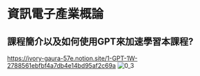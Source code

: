 # 資訊電子產業概論
## 課程簡介以及如何使用GPT來加速學習本課程?

https://ivory-gaura-57e.notion.site/1-GPT-1W-2788561ebfbf4a7db4e14bd95af2c69a
![0_3](https://github.com/knnv5h/ITEE2024/assets/43922704/4eefe0dd-f389-4981-bf6d-4626680fbb67)
